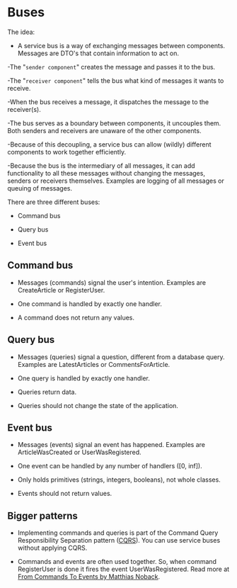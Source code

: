 # Buses

The idea:

- A service bus is a way of exchanging messages between components.
Messages are DTO's that contain information to act on.

-The "`sender component`" creates the message and passes it to the bus.

-The "`receiver component`" tells the bus what kind of messages it wants to receive.

-When the bus receives a message, it dispatches the message to the receiver(s).

-The bus serves as a boundary between components, it uncouples them. Both senders and receivers are unaware of the other components.

-Because of this decoupling, a service bus can allow (wildly) different components to work together efficiently.

-Because the bus is the intermediary of all messages, it can add functionality to all these messages without changing the messages, senders or receivers themselves. Examples are logging of all messages or queuing of messages.

There are three different buses:

- Command bus

- Query bus

- Event bus

## Command bus

- Messages (commands) signal the user's intention. Examples are CreateArticle or RegisterUser.

- One command is handled by exactly one handler.

- A command does not return any values.

## Query bus

- Messages (queries) signal a question, different from a database query. Examples are LatestArticles or CommentsForArticle.

- One query is handled by exactly one handler.
  
- Queries return data.

- Queries should not change the state of the application.

## Event bus

- Messages (events) signal an event has happened. Examples are ArticleWasCreated or UserWasRegistered.

- One event can be handled by any number of handlers ([0, inf]).

- Only holds primitives (strings, integers, booleans), not whole classes.

- Events should not return values.

## Bigger patterns

- Implementing commands and queries is part of the Command Query Responsibility Separation pattern ([CQRS](https://martinfowler.com/bliki/CQRS.html)). You can use service buses without applying CQRS.

- Commands and events are often used together. So, when command RegisterUser is done it fires the event UserWasRegistered. Read more at [From Commands To Events by Matthias Noback](https://matthiasnoback.nl/2015/01/from-commands-to-events/).